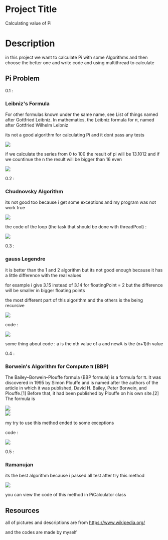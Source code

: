 # Project Title

Calculating value of Pi

# Description

in this project we want to calculate Pi with some Algorithms and then choose the better one and write code and using multithread to calculate

## Pi Problem

0.1 :

### Leibniz's Formula 

For other formulas known under the same name, see List of things named after Gottfried Leibniz.
In mathematics, the Leibniz formula for π, named after Gottfried Wilhelm Leibniz

its not a good algorithm for calculating Pi and it dont pass any tests

<img src="./Libniz.png">

if we calculate the series from 0 to 100 the result of pi will be 13.1012 and if we countinue the n the result will be bigger than 16 even 

<img src="./LeibnizCode.png">

0.2 :

### Chudnovsky Algorithm

its not good too because i get some exceptions and my program was not work true

<img src="./Chudnovsky.png">

the code of the loop (the task that should be done with threadPool) :

<img src="./ChudnovskySS.png">

0.3 :

### gauss Legendre 

it is better than the 1 and 2 algorithm but its not good enough because it has a little difference with the real values 

for example i give 3.15 instead of 3.14 for floatingPoint = 2 but the difference will be smaller in bigger floating points

the most different part of this algorithm and the others is the being recursive

<img src="./gauss.png">

code : 

<img src="./gaussLegendreCode.png">

some thing about code : a is the nth value of a and newA is the (n+1)th value

0.4 :

### Borwein's Algorithm for Compute π (BBP)

The Bailey–Borwein–Plouffe formula (BBP formula) is a formula for π. It was discovered in 1995 by Simon Plouffe and is named after the authors of the article in which it was published, David H. Bailey, Peter Borwein, and Plouffe.[1] Before that, it had been published by Plouffe on his own site.[2] The formula is

<img src="./BBPP.png">
<br>

<img src="./BBPPP.png">

my try to use this method ended to some exceptions

code :

<img src="./BBP.png">

0.5 :

### Ramanujan

its the best algorithm because i passed all test after try this method

<img src="./Ramanujan.png">

you can view the code of this method in PiCalculator class

## Resources

all of pictures and descriptions are from https://www.wikipedia.org/

and the codes are made by myself